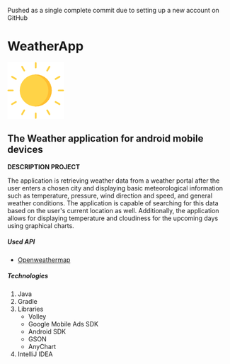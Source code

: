 Pushed as a single complete commit due to setting up a new account on GitHub


# WeatherApp



 ![Image](sun.png "icon")




## The Weather application for android mobile devices

**DESCRIPTION PROJECT**

The application is retrieving weather data from a weather portal after the user enters a chosen city and displaying basic meteorological information such as temperature, pressure, wind direction and speed, and general weather conditions. The application is capable of searching for this data based on the user's current location as well. Additionally, the application allows for displaying temperature and cloudiness for the upcoming days using graphical charts.

##### Used API
* [Openweathermap](https://openweathermap.org/)

##### Technologies

1. Java
2. Gradle
3. Libraries
   * Volley
   * Google Mobile Ads SDK
   * Android SDK
   * GSON
   * AnyChart
4. IntelliJ IDEA


